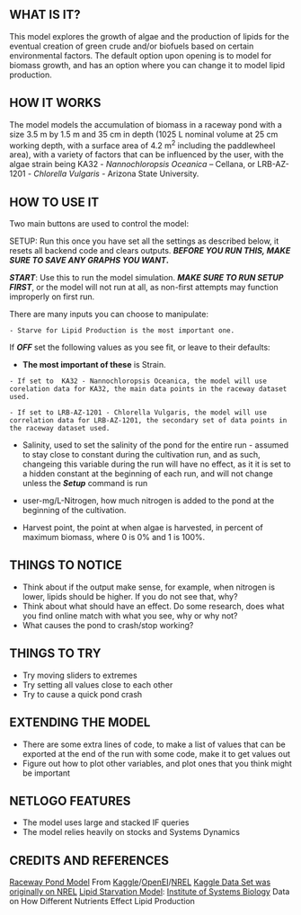 ## WHAT IS IT?

This model explores the growth of algae and the production of lipids for the eventual creation of green crude and/or biofuels based on certain environmental factors. 
The default option upon opening is to model for biomass growth, and has an option where you can change it to model lipid production.

## HOW IT WORKS
 
 
 The model models the accumulation of biomass in a raceway pond with a size 3.5 m by 1.5 m and 35 cm in depth (1025 L nominal volume at 25 cm working depth, with a surface area of 4.2 m<sup>2</sup> including the paddlewheel area), with a variety of factors that can be influenced by the user, with the algae strain being  KA32 - _Nannochloropsis_ _Oceanica_ – Cellana, or LRB-AZ-1201 - _Chlorella_ _Vulgaris_ - Arizona State University.




## HOW TO USE IT

 Two main buttons are used to control the model:

SETUP: Run this once you have set all the settings as described below, it resets all backend code and clears outputs. **_BEFORE_ _YOU_ _RUN_ _THIS,_ _MAKE SURE_ _TO_ _SAVE_ _ANY_ _GRAPHS_ _YOU_ _WANT_.**

**_START_**: Use this to run the model simulation. **_MAKE_ _SURE_ _TO_ _RUN_ _SETUP_ _FIRST_**, or the model will not run at all, as non-first attempts may function improperly on first run.

There are many inputs you can choose to manipulate:

 	- Starve for Lipid Production is the most important one.

If **_OFF_** set the following values as you see fit, or leave to their defaults:

   - **The most important of these** is Strain.

   	- If set to  KA32 - Nannochloropsis Oceanica, the model will use corelation data for KA32, the main data points in the raceway dataset used.

   	- If set to LRB-AZ-1201 - Chlorella Vulgaris, the model will use correlation data for LRB-AZ-1201, the secondary set of data points in the raceway dataset used.

   - Salinity, used to set the salinity of the pond for the entire run
	- assumed to stay close to constant during the cultivation run, and as such, changeing this variable during the run will have no effect, as it it is set to a hidden constant at the beginning of each run, and will not change unless the **_Setup_** command is run

   - user-mg/L-Nitrogen, how much nitrogen is added to the pond at the beginning of the cultivation.

   - Harvest point, the point at when algae is harvested, in percent of maximum biomass, where 0 is 0% and 1 is 100%.


## THINGS TO NOTICE

- Think about if the output make sense, for example, when nitrogen is lower, lipids should be higher. If you do not see that, why?
- Think about what should have an effect. Do some research, does what you find online match with what you see, why or why not?
- What causes the pond to crash/stop working?

## THINGS TO TRY

- Try moving sliders to extremes
- Try setting all values close to each other
- Try to cause a quick pond crash

## EXTENDING THE MODEL

- There are some extra lines of code, to make a list of values that can be exported at the end of the run with some code, make it to get values out
- Figure out how to plot other variables, and plot ones that you think might be important

## NETLOGO FEATURES

- The model uses large and stacked IF queries
- The model relies heavily on stocks and Systems Dynamics


## CREDITS AND REFERENCES

[Raceway Pond Model](https://www.kaggle.com/stargarden/the-algae-testbed-publicprivate-partnership-atp3) From [Kaggle](https://www.kaggle.com/)/[OpenEI](https://openei.org/wiki/ATP3_Data)/[NREL](https://data.nrel.gov/)
[Kaggle Data Set was originally on NREL](https://data.nrel.gov/submissions/76) 
[Lipid Starvation Model](https://baliga.systemsbiology.net/projects/green-algae-biofuels/): [Institute of Systems Biology](https://isbscience.org/) Data on How Different Nutrients Effect Lipid Production